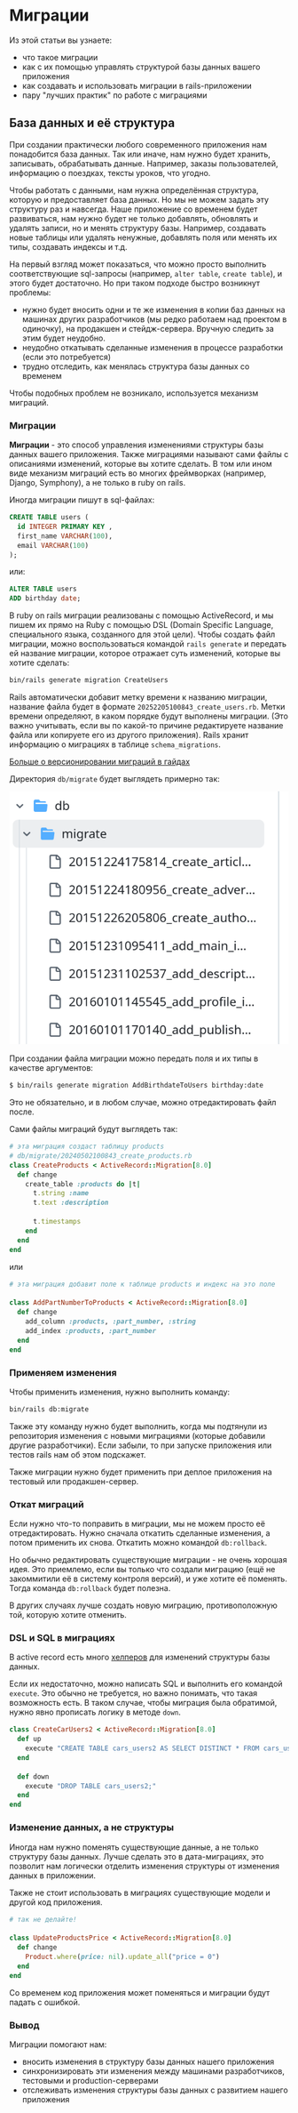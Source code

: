 # Миграции

Из этой статьи вы узнаете:
- что такое миграции
- как с их помощью управлять структурой базы данных вашего приложения
- как создавать и использовать миграции в rails-приложении
- пару "лучших практик" по работе с миграциями

## База данных и её структура

При создании практически любого современного приложения нам понадобится база данных. Так или иначе, нам нужно будет хранить, записывать, обрабатывать данные. Например, заказы пользователей, информацию о поездках, тексты уроков, что угодно.

Чтобы работать с данными, нам нужна определённая структура, которую и предоставляет база данных. Но мы не можем задать эту структуру раз и навсегда. Наше приложение со временем будет развиваться, нам нужно будет не только добавлять, обновлять и удалять записи, но и менять структуру базы. Например, создавать новые таблицы или удалять ненужные, добавлять поля или менять их типы, создавать индексы и т.д.

На первый взгляд может показаться, что можно просто выполнить соответствующие sql-запросы (например, `alter table`, `create table`), и этого будет достаточно.
Но при таком подходе быстро возникнут проблемы:

- нужно будет вносить одни и те же изменения в копии баз данных на машинах других разработчиков (мы редко работаем над проектом в одиночку), на продакшен и стейдж-сервера. Вручную следить за этим будет неудобно.
- неудобно откатывать сделанные изменения в процессе разработки (если это потребуется)
- трудно отследить, как менялась структура базы данных со временем

Чтобы подобных проблем не возникало, используется механизм миграций.

### Миграции

**Миграции** - это способ управления изменениями структуры базы данных вашего приложения. Также миграциями называют сами файлы с описаниями изменений, которые вы хотите сделать. В том или ином виде механизм миграций есть во многих фреймворках (например, Django, Symphony), а не только в ruby on rails.

Иногда миграции пишут в sql-файлах:

```sql
CREATE TABLE users (
  id INTEGER PRIMARY KEY ,
  first_name VARCHAR(100),
  email VARCHAR(100)
);
```

или:

```sql
ALTER TABLE users
ADD birthday date; 
```

В ruby on rails миграции реализованы с помощью ActiveRecord, и мы пишем их прямо на Ruby с помощью DSL (Domain Specific Language, специального языка, созданного для этой цели).
Чтобы создать файл миграции, можно воспользоваться командой `rails generate` и передать ей название миграции, которое отражает суть изменений, которые вы хотите сделать:

```bash
bin/rails generate migration CreateUsers
```

Rails автоматически добавит метку времени к названию миграции, название файла будет в формате `20252205100843_create_users.rb`.
Метки времени определяют, в каком порядке будут выполнены миграции. (Это важно учитывать, если вы по какой-то причине редактируете название файла или копируете его из другого приложения). Rails хранит информацию о миграциях в таблице `schema_migrations`.  

[Больше о версионировании миграций в гайдах](https://guides.rubyonrails.org/active_record_migrations.html#rails-migration-version-control)

Директория `db/migrate` будет выглядеть примерно так:  

![список файлов миграций](./images/image.png)

При создании файла миграции можно передать поля и их типы в качестве аргументов:  

```bash
$ bin/rails generate migration AddBirthdateToUsers birthday:date
```

Это не обязательно, и в любом случае, можно отредактировать файл после.  

Сами файлы миграций будут выглядеть так:

```ruby
# эта миграция создаст таблицу products
# db/migrate/20240502100843_create_products.rb
class CreateProducts < ActiveRecord::Migration[8.0]
  def change
    create_table :products do |t|
      t.string :name
      t.text :description

      t.timestamps
    end
  end
end
```
или  

```ruby
# эта миграция добавит поле к таблице products и индекс на это поле

class AddPartNumberToProducts < ActiveRecord::Migration[8.0]
  def change
    add_column :products, :part_number, :string
    add_index :products, :part_number
  end
end
```

### Применяем изменения

Чтобы применить изменения, нужно выполнить команду:

```bash
bin/rails db:migrate
```

Также эту команду нужно будет выполнить, когда мы подтянули из репозитория изменения с новыми миграциями (которые добавили другие разработчики). Если забыли, то при запуске приложения или тестов rails нам об этом подскажет. 

Также миграции нужно будет применить при деплое приложения на тестовый или продакшен-сервер.

### Откат миграций

Если нужно что-то поправить в миграции, мы не можем просто её отредактировать. Нужно сначала откатить сделанные изменения, а потом применить их снова.
Откатить можно командой `db:rollback`.

Но обычно редактировать существующие миграции - не очень хорошая идея. Это приемлемо, если вы только что создали миграцию (ещё не закоммитили её в систему контроля версий), и уже хотите её поменять. Тогда команда `db:rollback` будет полезна.

В других случаях лучше создать новую миграцию, противоположную той, которую хотите отменить.

### DSL и SQL в миграциях

В active record есть много [хелперов](https://guides.rubyonrails.org/active_record_migrations.html#updating-migrations) для изменений структуры базы данных.  

Если их недостаточно, можно написать SQL и выполнить его командой `execute`. Это обычно не требуется, но важно понимать, что такая возможность есть.
В таком случае, чтобы миграция была обратимой, нужно явно прописать логику в методе `down`.  


```ruby
class CreateCarUsers2 < ActiveRecord::Migration[8.0]
  def up
    execute "CREATE TABLE cars_users2 AS SELECT DISTINCT * FROM cars_users;"
  end

  def down
    execute "DROP TABLE cars_users2;"
  end
end
```

### Изменение данных, а не структуры

Иногда нам нужно поменять существующие данные, а не только структуру базы данных. Лучше сделать это в дата-миграциях, это позволит нам логически отделить изменения структуры от изменения данных в приложении.

Также не стоит использовать в миграциях существующие модели и другой код приложения.

```ruby
# так не делайте!

class UpdateProductsPrice < ActiveRecord::Migration[8.0]
  def change
    Product.where(price: nil).update_all("price = 0")
  end
end
```

Со временем код приложения может поменяться и миграции будут падать с ошибкой.

### Вывод

Миграции помогают нам:
- вносить изменения в структуру базы данных нашего приложения
- синхронизировать эти изменения между машинами разработчиков, тестовыми и production-серверами
- отслеживать изменения структуры базы данных с развитием нашего приложения

